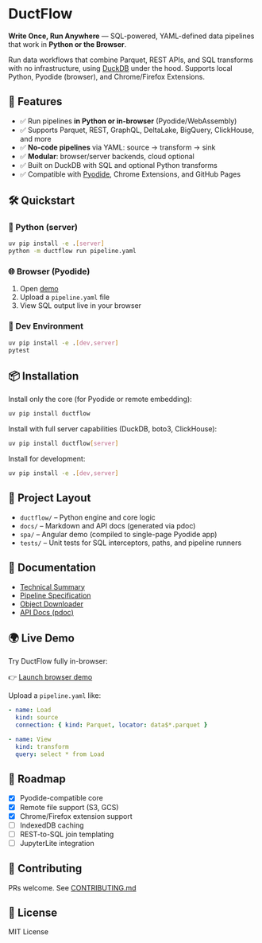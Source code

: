 # DuctFlow

**Write Once, Run Anywhere** — SQL-powered, YAML-defined data pipelines that work in **Python or the Browser**.

Run data workflows that combine Parquet, REST APIs, and SQL transforms with no infrastructure, using [DuckDB](https://duckdb.org) under the hood. Supports local Python, Pyodide (browser), and Chrome/Firefox Extensions.

## 🚀 Features

- ✅ Run pipelines **in Python or in-browser** (Pyodide/WebAssembly)
- ✅ Supports Parquet, REST, GraphQL, DeltaLake, BigQuery, ClickHouse, and more
- ✅ **No-code pipelines** via YAML: source → transform → sink
- ✅ **Modular**: browser/server backends, cloud optional
- ✅ Built on DuckDB with SQL and optional Python transforms
- ✅ Compatible with [Pyodide](https://pyodide.org), Chrome Extensions, and GitHub Pages

## 🛠 Quickstart

### 🐍 Python (server)

```bash
uv pip install -e .[server]
python -m ductflow run pipeline.yaml
```

### 🌐 Browser (Pyodide)

1. Open [demo](https://your-demo-url/)
2. Upload a `pipeline.yaml` file
3. View SQL output live in your browser

### 🧪 Dev Environment

```bash
uv pip install -e .[dev,server]
pytest
```

## 📦 Installation

Install only the core (for Pyodide or remote embedding):

```bash
uv pip install ductflow
```

Install with full server capabilities (DuckDB, boto3, ClickHouse):

```bash
uv pip install ductflow[server]
```

Install for development:

```bash
uv pip install -e .[dev,server]
```

## 📂 Project Layout

- `ductflow/` – Python engine and core logic
- `docs/` – Markdown and API docs (generated via pdoc)
- `spa/` – Angular demo (compiled to single-page Pyodide app)
- `tests/` – Unit tests for SQL interceptors, paths, and pipeline runners

## 📖 Documentation

- [Technical Summary](docs/DUCT%20Technical_Summary.md)
- [Pipeline Specification](docs/DUCT%20GPT%20Pipeline_Specification.md)
- [Object Downloader](docs/downloader_localfs_documentation.md)
- [API Docs (pdoc)](https://yourdomain.github.io/DuctFlow/)

## 🌍 Live Demo

Try DuctFlow fully in-browser:

👉 [Launch browser demo](https://yourdomain.github.io/DuctFlow/demo.html)

Upload a `pipeline.yaml` like:

```yaml
- name: Load
  kind: source
  connection: { kind: Parquet, locator: data$*.parquet }

- name: View
  kind: transform
  query: select * from Load
```

## 🧠 Roadmap

- [x] Pyodide-compatible core
- [x] Remote file support (S3, GCS)
- [x] Chrome/Firefox extension support
- [ ] IndexedDB caching
- [ ] REST-to-SQL join templating
- [ ] JupyterLite integration

## 🙌 Contributing

PRs welcome. See [CONTRIBUTING.md](CONTRIBUTING.md)

## 📄 License

MIT License
